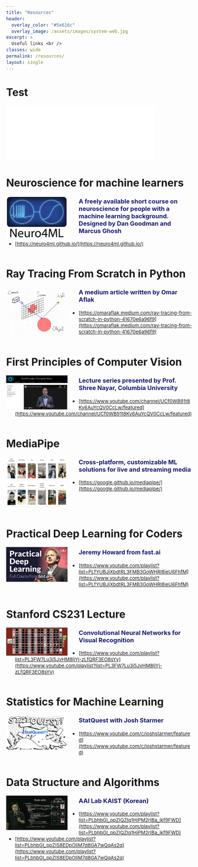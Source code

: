 ```yaml
---
title: "Resources"
header:
  overlay_color: "#5e616c"
  overlay_image: /assets/images/system-web.jpg
excerpt: >
  Useful links <br />
classes: wide
permalink: /resources/
layout: single
---
```


# Test
<iframe width="80%" height="auto" aspect-ratio="2 / 1" frameborder="0" scrolling="yes" src="/assets/images/test.html"></iframe>


# Neuroscience for machine learners
<img width="33%" src="/assets/images/resources/Neuro4ML.png" style="float:left; margin-right:30px;">    

### <span style="color:MidnightBlue">A freely available short course on neuroscience for people with a machine learning background. Designed by Dan Goodman and Marcus Ghosh</span>
  - <span style="font-size:small;">[https://neuro4ml.github.io/](https://neuro4ml.github.io/)</span> 
<br clear="left"/><br>


# Ray Tracing From Scratch in Python
<img width="33%" src="/assets/images/resources/ray_tracing.png" style="float:left; margin-right:30px;">    

### <span style="color:MidnightBlue">A medium article written by Omar Aflak</span>
  - <span style="font-size:small;">[https://omaraflak.medium.com/ray-tracing-from-scratch-in-python-41670e6a96f9](https://omaraflak.medium.com/ray-tracing-from-scratch-in-python-41670e6a96f9)</span> 
<br clear="left"/><br>


# First Principles of Computer Vision
<img width="33%" src="/assets/images/resources/FPCV.png" style="float:left; margin-right:30px;">    

### <span style="color:MidnightBlue">Lecture series presented by Prof. Shree Nayar, Columbia University</span>
  - <span style="font-size:small;">[https://www.youtube.com/channel/UCf0WB91t8Ky6AuYcQV0CcLw/featured](https://www.youtube.com/channel/UCf0WB91t8Ky6AuYcQV0CcLw/featured)</span> 
<br clear="left"/><br>


# MediaPipe
<img width="33%" src="/assets/images/resources/MediaPipe.png" style="float:left; margin-right:30px;">    

### <span style="color:MidnightBlue">Cross-platform, customizable ML solutions for live and streaming media</span>
  - <span style="font-size:small;">[https://google.github.io/mediapipe/](https://google.github.io/mediapipe/)</span> 
<br clear="left"/><br>


# Practical Deep Learning for Coders
<img width="33%" src="/assets/images/resources/fast-ai.jpeg" style="float:left; margin-right:30px;">    

### <span style="color:MidnightBlue">Jeremy Howard from fast.ai</span>
  - <span style="font-size:small;">[https://www.youtube.com/playlist?list=PLfYUBJiXbdtRL3FMB3GoWHRI8ieU6FhfM](https://www.youtube.com/playlist?list=PLfYUBJiXbdtRL3FMB3GoWHRI8ieU6FhfM)</span> 
<br clear="left"/><br>


# Stanford CS231 Lecture
<img width="33%" src="/assets/images/resources/cs231a_stanford.png" style="float:left; margin-right:30px;">    

### <span style="color:MidnightBlue">Convolutional Neural Networks for Visual Recognition</span>
  - <span style="font-size:small;">[https://www.youtube.com/playlist?list=PL3FW7Lu3i5JvHM8ljYj-zLfQRF3EO8sYv](https://www.youtube.com/playlist?list=PL3FW7Lu3i5JvHM8ljYj-zLfQRF3EO8sYv)</span> 
<br clear="left"/><br>


# Statistics for Machine Learning
<img width="33%" src="/assets/images/resources/statquest.png" style="float:left; margin-right:30px;">  

### <span style="color:MidnightBlue">StatQuest with Josh Starmer</span>
  - <span style="font-size:small;">[https://www.youtube.com/c/joshstarmer/featured](https://www.youtube.com/c/joshstarmer/featured)</span> 
<br clear="left"/><br>


# Data Structure and Algorithms
<img width="33%" src="/assets/images/resources/aai_kaist.jpg" style="float:left; margin-right:30px;">    

### <span style="color:MidnightBlue">AAI Lab KAIST (Korean)</span>
  - <span style="font-size:small;">[https://www.youtube.com/playlist?list=PLbhbGI_ppZIQZIq1HiPM2rIBa_ikf9FWD](https://www.youtube.com/playlist?list=PLbhbGI_ppZIQZIq1HiPM2rIBa_ikf9FWD)</span> 
  - <span style="font-size:small;">[https://www.youtube.com/playlist?list=PLbhbGI_ppZIS8EDpOliM7d8GA7wQqAs2q](https://www.youtube.com/playlist?list=PLbhbGI_ppZIS8EDpOliM7d8GA7wQqAs2q)</span>
<br clear="left"/><br>



